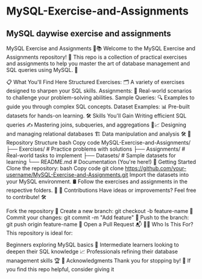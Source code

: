 # MySQL-Exercise-and-Assignments
## MySQL daywise exercise and assignments
MySQL Exercise and Assignments 🐬📚
Welcome to the MySQL Exercise and Assignments repository! 🎉 This repo is a collection of practical exercises and assignments to help you master the art of database management and SQL queries using MySQL. 🚀

📋 What You'll Find Here
Structured Exercises: 🗂️ A variety of exercises designed to sharpen your SQL skills.
Assignments: 📝 Real-world scenarios to challenge your problem-solving abilities.
Sample Queries: 🔍 Examples to guide you through complex SQL concepts.
Dataset Examples: 📊 Pre-built datasets for hands-on learning.
🛠️ Skills You'll Gain
Writing efficient SQL queries ✍️
Mastering joins, subqueries, and aggregations 🔗📈
Designing and managing relational databases 🏗️
Data manipulation and analysis 🛠️
📂 Repository Structure
bash
Copy code
MySQL-Exercise-and-Assignments/
├── Exercises/         # Practice problems with solutions
├── Assignments/       # Real-world tasks to implement
├── Datasets/          # Sample datasets for learning
└── README.md          # Documentation (You're here!)
🏁 Getting Started
Clone the repository:
bash
Copy code
git clone https://github.com/your-username/MySQL-Exercise-and-Assignments.git
Import the datasets into your MySQL environment. 🛢️
Follow the exercises and assignments in the respective folders. 📂
🤝 Contributions
Have ideas or improvements? Feel free to contribute! 🛠️

Fork the repository 🍴
Create a new branch: git checkout -b feature-name 🌿
Commit your changes: git commit -m "Add feature" 📝
Push to the branch: git push origin feature-name 🚀
Open a Pull Request 📬
🧑‍💻 Who Is This For?
This repository is ideal for:

Beginners exploring MySQL basics 🌱
Intermediate learners looking to deepen their SQL knowledge 📈
Professionals refining their database management skills 🏆
🌟 Acknowledgments
Thank you for stopping by! 🌈 If you find this repo helpful, consider giving it 
